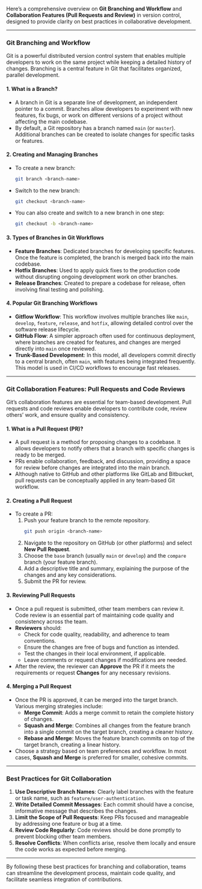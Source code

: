 Here’s a comprehensive overview on **Git Branching and Workflow** and **Collaboration Features (Pull Requests and Review)** in version control, designed to provide clarity on best practices in collaborative development.

---

### Git Branching and Workflow

Git is a powerful distributed version control system that enables multiple developers to work on the same project while keeping a detailed history of changes. Branching is a central feature in Git that facilitates organized, parallel development.

#### 1. **What is a Branch?**
   - A branch in Git is a separate line of development, an independent pointer to a commit. Branches allow developers to experiment with new features, fix bugs, or work on different versions of a project without affecting the main codebase.
   - By default, a Git repository has a branch named `main` (or `master`). Additional branches can be created to isolate changes for specific tasks or features.

#### 2. **Creating and Managing Branches**
   - To create a new branch:
     ```bash
     git branch <branch-name>
     ```
   - Switch to the new branch:
     ```bash
     git checkout <branch-name>
     ```
   - You can also create and switch to a new branch in one step:
     ```bash
     git checkout -b <branch-name>
     ```

#### 3. **Types of Branches in Git Workflows**
   - **Feature Branches**: Dedicated branches for developing specific features. Once the feature is completed, the branch is merged back into the main codebase.
   - **Hotfix Branches**: Used to apply quick fixes to the production code without disrupting ongoing development work on other branches.
   - **Release Branches**: Created to prepare a codebase for release, often involving final testing and polishing.

#### 4. **Popular Git Branching Workflows**
   - **Gitflow Workflow**: This workflow involves multiple branches like `main`, `develop`, `feature`, `release`, and `hotfix`, allowing detailed control over the software release lifecycle.
   - **GitHub Flow**: A simpler approach often used for continuous deployment, where branches are created for features, and changes are merged directly into `main` once reviewed.
   - **Trunk-Based Development**: In this model, all developers commit directly to a central branch, often `main`, with features being integrated frequently. This model is used in CI/CD workflows to encourage fast releases.

---

### Git Collaboration Features: Pull Requests and Code Reviews

Git’s collaboration features are essential for team-based development. Pull requests and code reviews enable developers to contribute code, review others’ work, and ensure quality and consistency.

#### 1. **What is a Pull Request (PR)?**
   - A pull request is a method for proposing changes to a codebase. It allows developers to notify others that a branch with specific changes is ready to be merged.
   - PRs enable collaboration, feedback, and discussion, providing a space for review before changes are integrated into the main branch.
   - Although native to GitHub and other platforms like GitLab and Bitbucket, pull requests can be conceptually applied in any team-based Git workflow.

#### 2. **Creating a Pull Request**
   - To create a PR:
     1. Push your feature branch to the remote repository.
        ```bash
        git push origin <branch-name>
        ```
     2. Navigate to the repository on GitHub (or other platforms) and select **New Pull Request**.
     3. Choose the `base` branch (usually `main` or `develop`) and the `compare` branch (your feature branch).
     4. Add a descriptive title and summary, explaining the purpose of the changes and any key considerations.
     5. Submit the PR for review.

#### 3. **Reviewing Pull Requests**
   - Once a pull request is submitted, other team members can review it. Code review is an essential part of maintaining code quality and consistency across the team.
   - **Reviewers** should:
     - Check for code quality, readability, and adherence to team conventions.
     - Ensure the changes are free of bugs and function as intended.
     - Test the changes in their local environment, if applicable.
     - Leave comments or request changes if modifications are needed.
   - After the review, the reviewer can **Approve** the PR if it meets the requirements or request **Changes** for any necessary revisions.

#### 4. **Merging a Pull Request**
   - Once the PR is approved, it can be merged into the target branch. Various merging strategies include:
     - **Merge Commit**: Adds a merge commit to retain the complete history of changes.
     - **Squash and Merge**: Combines all changes from the feature branch into a single commit on the target branch, creating a cleaner history.
     - **Rebase and Merge**: Moves the feature branch commits on top of the target branch, creating a linear history.
   - Choose a strategy based on team preferences and workflow. In most cases, **Squash and Merge** is preferred for smaller, cohesive commits.

---

### Best Practices for Git Collaboration

1. **Use Descriptive Branch Names**: Clearly label branches with the feature or task name, such as `feature/user-authentication`.
2. **Write Detailed Commit Messages**: Each commit should have a concise, informative message that describes the changes.
3. **Limit the Scope of Pull Requests**: Keep PRs focused and manageable by addressing one feature or bug at a time.
4. **Review Code Regularly**: Code reviews should be done promptly to prevent blocking other team members.
5. **Resolve Conflicts**: When conflicts arise, resolve them locally and ensure the code works as expected before merging.

---

By following these best practices for branching and collaboration, teams can streamline the development process, maintain code quality, and facilitate seamless integration of contributions.
